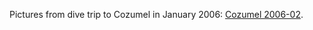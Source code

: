 Pictures from dive trip to Cozumel in January 2006: [Cozumel 2006-02](/galleries/Cozumel%202006-02/index.html).